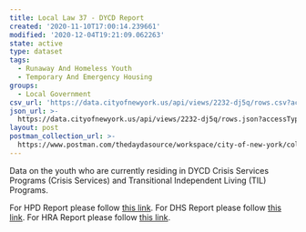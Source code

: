 ```yaml
---
title: Local Law 37 - DYCD Report
created: '2020-11-10T17:00:14.239661'
modified: '2020-12-04T19:21:09.062263'
state: active
type: dataset
tags:
  - Runaway And Homeless Youth
  - Temporary And Emergency Housing
groups:
  - Local Government
csv_url: 'https://data.cityofnewyork.us/api/views/2232-dj5q/rows.csv?accessType=DOWNLOAD'
json_url: >-
  https://data.cityofnewyork.us/api/views/2232-dj5q/rows.json?accessType=DOWNLOAD
layout: post
postman_collection_url: >-
  https://www.postman.com/thedaydasource/workspace/city-of-new-york/collection/15909983-b812bc1e-8fc3-4142-b47b-1d3d39146072
---
```

Data on the youth who are currently residing in DYCD Crisis Services Programs (Crisis Services) and Transitional Independent Living (TIL) Programs.

For HPD Report please follow <a href="https://data.cityofnewyork.us/Housing-Development/Local-Law-37-HPD-Monthly-Shelter-Census-Report/mdht-5s6e">this link</a>.
For DHS Report please follow <a href="https://data.cityofnewyork.us/Social-Services/Local-Law-37-Report/2mqz-v5im"> this link</a>.
For HRA Report please follow <a href="https://data.cityofnewyork.us/Social-Services/Local-Law-37-Report/e4ty-r26d"> this link</a>.

